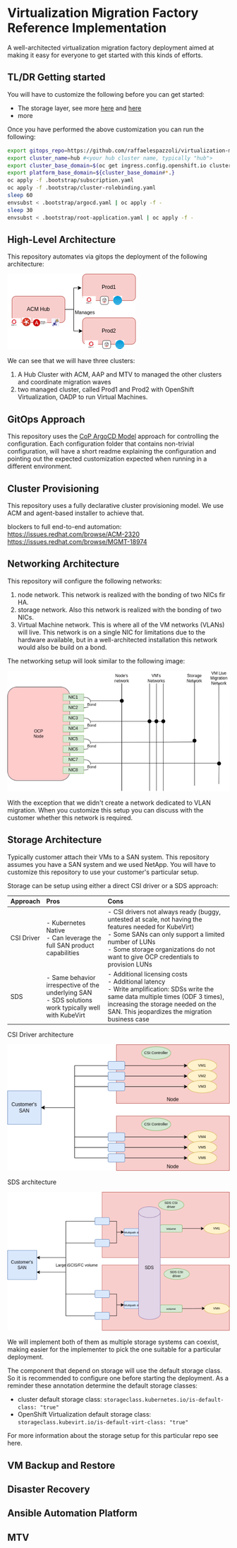 # Virtualization Migration Factory Reference Implementation
A well-architected virtualization migration factory deployment aimed at making it easy for everyone to get started with this kinds of efforts.

## TL/DR Getting started 

You will have to customize the following before you can get started:

- The storage layer, see more [here](#storage-architecture) and [here](./storage.md)
- more

Once you have performed the above customization you can run the following:

```sh
export gitops_repo=https://github.com/raffaelespazzoli/virtualization-migration-factory-reference-implementation.git #<your newly created repo>
export cluster_name=hub #<your hub cluster name, typically "hub">
export cluster_base_domain=$(oc get ingress.config.openshift.io cluster --template={{.spec.domain}} | sed -e "s/^apps.//")
export platform_base_domain=${cluster_base_domain#*.}
oc apply -f .bootstrap/subscription.yaml
oc apply -f .bootstrap/cluster-rolebinding.yaml
sleep 60
envsubst < .bootstrap/argocd.yaml | oc apply -f -
sleep 30
envsubst < .bootstrap/root-application.yaml | oc apply -f -
```

## High-Level Architecture

This repository automates via gitops the deployment of the following architecture:

![well-architected migration factory](media/clusters.drawio.png)

We can see that we will have three clusters:

1. A Hub Cluster with ACM, AAP and MTV to managed the other clusters and coordinate migration waves
2. two managed cluster, called Prod1 and Prod2 with OpenShift Virtualization, OADP to run Virtual Machines.


## GitOps Approach

This repository uses the [CoP ArgoCD Model](https://github.com/redhat-cop/gitops-standards-repo-template) approach for controlling the configuration.
Each configuration folder that contains non-trivial configuration, will have a short readme explaining the configuration and pointing out the expected customization expected when running in a different environment.

## Cluster Provisioning

This repository uses a fully declarative cluster provisioning model. We use ACM and agent-based installer to achieve that.


blockers to full end-to-end automation:
https://issues.redhat.com/browse/ACM-2320
https://issues.redhat.com/browse/MGMT-18974

## Networking Architecture

This repository will configure the following networks:

1. node network. This network is realized with the bonding of two NICs fir HA.
2. storage network. Also this network is realized with the bonding of two NICs.
3. Virtual Machine network. This is where all of the VM networks (VLANs) will live. This network is on a single NIC for limitations due to the hardware available, but in a well-architected installation this network would also be build on a bond.

The networking setup will look similar to the following image:

![networking](media/networking.drawio.png)

With the exception that we didn't create a network dedicated to VLAN migration. When you customize this setup you can discuss with the customer whether this network is required.

## Storage Architecture

Typically customer attach their VMs to a SAN system. This repository assumes you have a SAN system and we used NetApp. You will have to customize this repository to use your customer's particular setup.

Storage can be setup using either a direct CSI driver or a SDS approach:

| Approach | Pros | Cons |
| :-------- | :------- | :------- |
| CSI Driver | - Kubernetes Native</br> - Can leverage the full SAN product capabilities | - CSI drivers not always ready (buggy, untested at scale, not having the features  needed for KubeVirt) </br> - Some SANs can only support a limited number of LUNs </br> - Some storage organizations do not want to give OCP credentials to provision LUNs |
| SDS | - Same behavior irrespective of the underlying SAN </br> - SDS solutions work typically well with KubeVirt | - Additional licensing costs </br> - Additional latency </br> - Write amplification: SDSs write the same data multiple times (ODF 3 times), increasing the storage needed on the SAN. This jeopardizes the migration business case |

CSI Driver architecture

![csi](media/csi.drawio.png)

SDS architecture

![sds](media/sds.drawio.png)

We will implement both of them as multiple storage systems can coexist, making easier for the implementer to pick the one suitable for a particular deployment.

The component that depend on storage will use the default storage class. So it is recommended to configure one before starting the deployment. As a reminder these annotation determine the default storage classes:

- cluster default storage class: `storageclass.kubernetes.io/is-default-class: "true"`
- OpenShift Virtualization default storage class: `storageclass.kubevirt.io/is-default-virt-class: "true"`

For more information about the storage setup for this particular repo see here.

## VM Backup and Restore


## Disaster Recovery


## Ansible Automation Platform


## MTV


